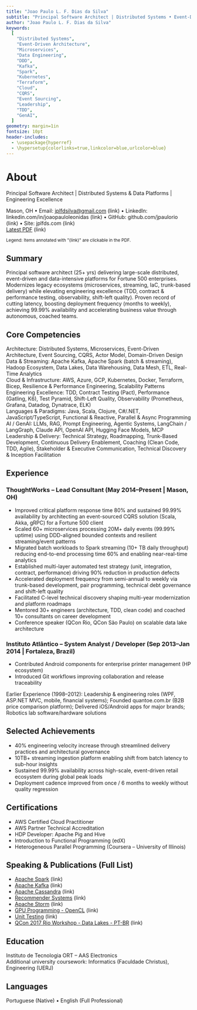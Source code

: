 ```yaml
---
title: "Joao Paulo L. F. Dias da Silva"
subtitle: "Principal Software Architect | Distributed Systems • Event-Driven & Data Platforms • Team Enablement"
author: "Joao Paulo L. F. Dias da Silva"
keywords:
  [
    "Distributed Systems",
    "Event-Driven Architecture",
    "Microservices",
    "Data Engineering",
    "DDD",
    "Kafka",
    "Spark",
    "Kubernetes",
    "Terraform",
    "Cloud",
    "CQRS",
    "Event Sourcing",
    "Leadership",
    "TDD",
    "GenAI",
  ]
geometry: margin=1in
fontsize: 10pt
header-includes:
  - \usepackage{hyperref}
  - \hypersetup{colorlinks=true,linkcolor=blue,urlcolor=blue}
---
```


# About

Principal Software Architect | Distributed Systems & Data Platforms | Engineering Excellence

Mason, OH • Email: jplfdsilva@gmail.com (link) • LinkedIn: linkedin.com/in/joaopauloleonidas (link) • GitHub: github.com/jpaulorio (link) • Site: jplfds.com (link)  
[Latest PDF](https://jpaulorio.github.io/resume/JP_Silva_Resume.pdf) (link)

<sub>Legend: Items annotated with "(link)" are clickable in the PDF.</sub>

## Summary

Principal software architect (25+ yrs) delivering large-scale distributed, event-driven and data-intensive platforms for Fortune 500 enterprises. Modernizes legacy ecosystems (microservices, streaming, IaC, trunk-based delivery) while elevating engineering excellence (TDD, contract & performance testing, observability, shift-left quality). Proven record of cutting latency, boosting deployment frequency (months to weekly), achieving 99.99% availability and accelerating business value through autonomous, coached teams.

## Core Competencies

Architecture: Distributed Systems, Microservices, Event-Driven Architecture, Event Sourcing, CQRS, Actor Model, Domain-Driven Design  
Data & Streaming: Apache Kafka, Apache Spark (batch & streaming), Hadoop Ecosystem, Data Lakes, Data Warehousing, Data Mesh, ETL, Real-Time Analytics  
Cloud & Infrastructure: AWS, Azure, GCP, Kubernetes, Docker, Terraform, Bicep, Resilience & Performance Engineering, Scalability Patterns  
Engineering Excellence: TDD, Contract Testing (Pact), Performance (Gatling, K6), Test Pyramid, Shift-Left Quality, Observability (Prometheus, Grafana, Datadog, Dynatrace, ELK)  
Languages & Paradigms: Java, Scala, Clojure, C#/.NET, JavaScript/TypeScript, Functional & Reactive, Parallel & Async Programming  
AI / GenAI: LLMs, RAG, Prompt Engineering, Agentic Systems, LangChain / LangGraph, Claude API, OpenAI API, Hugging Face Models, MCP  
Leadership & Delivery: Technical Strategy, Roadmapping, Trunk-Based Development, Continuous Delivery Enablement, Coaching (Clean Code, TDD, Agile), Stakeholder & Executive Communication, Technical Discovery & Inception Facilitation

## Experience

### ThoughtWorks – Lead Consultant (May 2014–Present | Mason, OH)

- Improved critical platform response time 80% and sustained 99.99% availability by architecting an event-sourced CQRS solution (Scala, Akka, gRPC) for a Fortune 500 client
- Scaled 60+ microservices processing 20M+ daily events (99.99% uptime) using DDD-aligned bounded contexts and resilient streaming/event patterns
- Migrated batch workloads to Spark streaming (10+ TB daily throughput) reducing end-to-end processing time 60% and enabling near-real-time analytics
- Established multi-layer automated test strategy (unit, integration, contract, performance) driving 90% reduction in production defects
- Accelerated deployment frequency from semi-annual to weekly via trunk-based development, pair programming, technical debt governance and shift-left quality
- Facilitated C-level technical discovery shaping multi-year modernization and platform roadmaps
- Mentored 30+ engineers (architecture, TDD, clean code) and coached 10+ consultants on career development
- Conference speaker (QCon Rio, QCon São Paulo) on scalable data lake architecture

### Instituto Atlântico – System Analyst / Developer (Sep 2013–Jan 2014 | Fortaleza, Brazil)

- Contributed Android components for enterprise printer management (HP ecosystem)
- Introduced Git workflows improving collaboration and release traceability

Earlier Experience (1998–2012): Leadership & engineering roles (WPF, ASP.NET MVC, mobile, financial systems); Founded quantoe.com.br (B2B price comparison platform); Delivered iOS/Android apps for major brands; Robotics lab software/hardware solutions

## Selected Achievements

- 40% engineering velocity increase through streamlined delivery practices and architectural governance
- 10TB+ streaming ingestion platform enabling shift from batch latency to sub-hour insights
- Sustained 99.99% availability across high-scale, event-driven retail ecosystem during global peak loads
- Deployment cadence improved from once / 6 months to weekly without quality regression

## Certifications

- AWS Certified Cloud Practitioner
- AWS Partner Technical Accreditation
- HDP Developer: Apache Pig and Hive
- Introduction to Functional Programming (edX)
- Heterogeneous Parallel Programming (Coursera – University of Illinois)

## Speaking & Publications (Full List)

- [Apache Spark](https://pt.slideshare.net/slideshow/apache-spark-intro-237112555/237112555?_gl=1*1wwju08*_gcl_au*MzQ1OTI1OTU2LjE3NDM5NDc1ODY.) (link)
- [Apache Kafka](https://www.slideshare.net/slideshow/kafka-basics/237110884) (link)
- [Apache Cassandra](https://www.slideshare.net/slideshow/query-driven-development/78218074) (link)
- [Recommender Systems](https://www.slideshare.net/slideshow/recommender-systems-52718571/52718571) (link)
- [Apache Storm](https://www.slideshare.net/JooPauloLeonidasFern/apache-storm-basics) (link)
- [GPU Programming - OpenCL](https://www.slideshare.net/slideshow/opencl-heterogeneous-parallel-computing/52435001) (link)
- [Unit Testing](https://www.slideshare.net/slideshow/unit-testing-basics-52434530/52434530) (link)
- [QCon 2017 Rio Workshop - Data Lakes - PT-BR](https://pt.slideshare.net/slideshow/qcon-rio-2015-data-lakes-workshop/52430448?_gl=1*1cv7tzx*_gcl_au*MzQ1OTI1OTU2LjE3NDM5NDc1ODY.) (link)

## Education

Instituto de Tecnologia ORT – AAS Electronics  
Additional university coursework: Informatics (Faculdade Christus), Engineering (UERJ)

## Languages

Portuguese (Native) • English (Full Professional)
